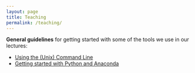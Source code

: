 ```yaml
---
layout: page
title: Teaching
permalink: /teaching/
---
```


**General guidelines** for getting started with some of the tools we use in our lectures:

* [Using the (Unix) Command Line](/teaching/cli)
* [Getting started with Python and Anaconda](/teaching/python)
